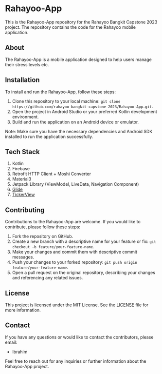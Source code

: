 # Rahayoo-App

This is the Rahayoo-App repository for the Rahayoo Bangkit Capstone 2023 project. The repository contains the code for the Rahayoo mobile application.

## About

The Rahayoo-App is a mobile application designed to help users manage their stress levels etc.

## Installation

To install and run the Rahayoo-App, follow these steps:

1. Clone this repository to your local machine: `git clone https://github.com/rahayoo-bangkit-capstone-2023/Rahayoo-App.git`.
2. Open the project in Android Studio or your preferred Kotlin development environment.
3. Build and run the application on an Android device or emulator.

Note: Make sure you have the necessary dependencies and Android SDK installed to run the application successfully.

## Tech Stack

1. Kotlin
2. Firebase
3. Retrofit HTTP Client + Moshi Converter
4. Material3
5. Jetpack Library (ViewModel, LiveData, Navigation Component)
6. [Glide](https://github.com/bumptech/glide)
7. [TickerView](https://github.com/robinhood/ticker)

## Contributing

Contributions to the Rahayoo-App are welcome. If you would like to contribute, please follow these steps:

1. Fork the repository on GitHub.
2. Create a new branch with a descriptive name for your feature or fix: `git checkout -b feature/your-feature-name`.
3. Make your changes and commit them with descriptive commit messages.
4. Push your changes to your forked repository: `git push origin feature/your-feature-name`.
5. Open a pull request on the original repository, describing your changes and referencing any related issues.

## License

This project is licensed under the MIT License. See the [LICENSE](LICENSE) file for more information.

## Contact

If you have any questions or would like to contact the contributors, please email:

- Ibrahim

Feel free to reach out for any inquiries or further information about the Rahayoo-App project.
